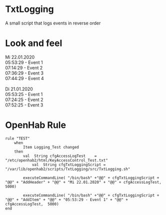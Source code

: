 # TxtLogging
A small script that logs events in reverse order

# Look and feel
Mi 22.01.2020\
05:53:29 - Event 1\
07:14:29 - Event 2\
07:36:29 - Event 3\
07:44:29 - Event 4\
\
Di 21.01.2020\
05:53:25 - Event 1\
07:24:25 - Event 2\
07:52:25 - Event 3


# OpenHab Rule
```
rule "TEST"
	when
		Item Logging_Test changed
	then
		val  String cfgAccessLogTest	= "/etc/openhab2/html/KeyAccessControl_Test.txt"
    		val  String cfgTxtLoggingScript	= "/var/lib/openhab2/scripts/TxtLogging/src/TxtLogging.sh"

		executeCommandLine( "/bin/bash" +"@@" + cfgTxtLoggingScript + "@@" + "AddHeader" + "@@" + "Mi 22.01.2020" + "@@" + cfgAccessLogTest,  5000)

		executeCommandLine( "/bin/bash" +"@@" + cfgTxtLoggingScript + "@@" + "AddItem" + "@@" + "05:53:29 - Event 1" + "@@" + cfgAccessLogTest,  5000)
end
```
